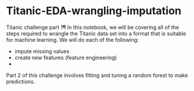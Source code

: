 # Titanic-EDA-wrangling-imputation
Titanic challenge part 1¶ In this notebook, we will be covering all of the steps required to wrangle the Titanic data set into a format that is suitable for machine learning. We will do each of the following:  
- impute missing values 
- create new features (feature engineering) 
- 
Part 2 of this challenge involves fitting and tuning a random forest to make predictions.
